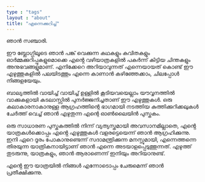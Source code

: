 ```yaml
---
type : "tags"
layout : "about"
title: "എന്നെക്കുറിച്ച്"
---
```


ഞാൻ സഞ്ചാരി.

ഈ ബ്ലോഗ്ഗിലൂടെ ഞാൻ പങ്ക് വെക്കുന്ന കഥകളും കവിതകളും ഓർമ്മക്കുറിപ്പുകളുമൊക്കെ എൻ്റെ വഴിയാത്രകളിൽ പകർന്ന് കിട്ടിയ ചിന്തകളും അനുഭവങ്ങളുമാണ്. എനിക്കേറെ അറിയാവുന്നത് എന്നെയായത് കൊണ്ട് ഈ എഴുത്തുകളിൽ പലയിടത്തും എന്നെ കാണാൻ കഴിഞ്ഞേക്കാം, ചിലപ്പോൾ നിങ്ങളയേയും.

ബാല്യത്തിൽ വായിച്ച് വായിച്ച് ഉള്ളിൽ കൂടിയവയെല്ലാം യൗവ്വനത്തിൽ വാക്കുകളായി കടലാസ്സിൽ പുനർജ്ജനിച്ചതാണ് ഈ എഴുത്തുകൾ. ഒരു കലാകാരനാകാനുള്ള ആഗ്രഹത്തിന്റെ ഭാഗമായി നടത്തിയ കുത്തിക്കുറിക്കലുകൾ ചേർത്ത് വെച്ച് ഞാൻ എഴുതുന്ന എന്റെ ഓൺലൈയിൻ പുസ്തകം.

ഒരു സാധാരണ പുസ്തകത്തിൽ നിന്ന് വ്യത്യസ്തമായി അവസാനമില്ലാതെ, എൻ്റെ യാത്രകൾക്കൊപ്പം എൻ്റെ എഴുത്തുകൾ വളരട്ടെയെന്ന് ഞാൻ ആഗ്രഹിക്കുന്നു. ഇനി ഏറെ ദൂരം പോകാനുണ്ടെന്ന് സദാമന്ത്രിക്കുന്ന മനസ്സുമായി, എന്നെത്തന്നെ തിരയുന്ന യാത്രികനായിട്ടാണ് ഞാൻ എന്നെ അടയാളപ്പെടുത്തുന്നത്. എഴുത്ത് തുടരുന്നു, യാത്രകളും, ഞാൻ ആരാണെന്ന് ഇനിയും അറിയാനുണ്ട്.

എൻ്റെ ഈ യാത്രയിൽ നിങ്ങൾ എന്നോടൊപ്പം ചേരുമെന്ന് ഞാൻ പ്രതീക്ഷിക്കുന്നു.




